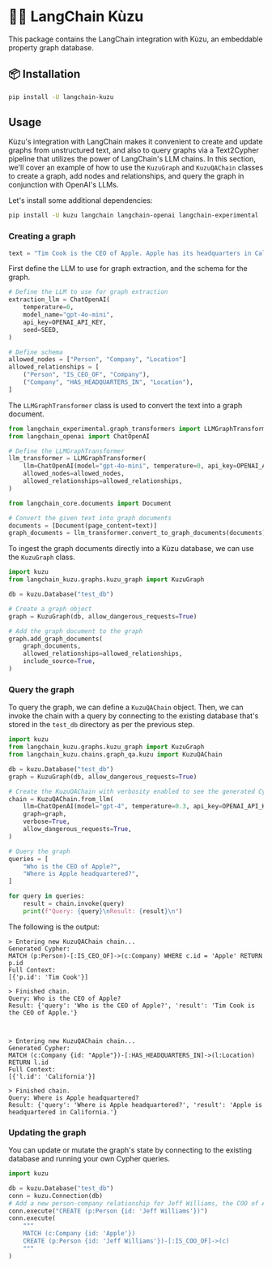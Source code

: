 # 🦜️🔗 LangChain Kùzu

This package contains the LangChain integration with Kùzu, an embeddable property graph database.

## 📦 Installation

```bash
pip install -U langchain-kuzu
```


## Usage

Kùzu's integration with LangChain makes it convenient to create and update graphs from unstructured text, and also to query graphs via a Text2Cypher pipeline that utilizes the
power of LangChain's LLM chains. In this section, we'll cover
an example of how to use the `KuzuGraph` and `KuzuQAChain` classes to create a graph, add nodes and relationships, and query the graph in conjunction with OpenAI's LLMs.

Let's install some additional dependencies:

```bash
pip install -U kuzu langchain langchain-openai langchain-experimental
```

### Creating a graph

```py
text = "Tim Cook is the CEO of Apple. Apple has its headquarters in California."
```

First define the LLM to use for graph extraction, and the schema for the graph.

```py
# Define the LLM to use for graph extraction
extraction_llm = ChatOpenAI(
    temperature=0,
    model_name="gpt-4o-mini",
    api_key=OPENAI_API_KEY,
    seed=SEED,
)

# Define schema
allowed_nodes = ["Person", "Company", "Location"]
allowed_relationships = [
    ("Person", "IS_CEO_OF", "Company"),
    ("Company", "HAS_HEADQUARTERS_IN", "Location"),
]
```

The `LLMGraphTransformer` class is used to convert the text into a graph document.

```py
from langchain_experimental.graph_transformers import LLMGraphTransformer
from langchain_openai import ChatOpenAI

# Define the LLMGraphTransformer
llm_transformer = LLMGraphTransformer(
    llm=ChatOpenAI(model="gpt-4o-mini", temperature=0, api_key=OPENAI_API_KEY),
    allowed_nodes=allowed_nodes,
    allowed_relationships=allowed_relationships,
)
```


```py
from langchain_core.documents import Document

# Convert the given text into graph documents
documents = [Document(page_content=text)]
graph_documents = llm_transformer.convert_to_graph_documents(documents)
```

To ingest the graph documents directly into a Kùzu database, we can use the `KuzuGraph` class.

```py
import kuzu
from langchain_kuzu.graphs.kuzu_graph import KuzuGraph

db = kuzu.Database("test_db")

# Create a graph object
graph = KuzuGraph(db, allow_dangerous_requests=True)

# Add the graph document to the graph
graph.add_graph_documents(
    graph_documents,
    allowed_relationships=allowed_relationships,
    include_source=True,
)
```

### Query the graph

To query the graph, we can define a `KuzuQAChain` object. Then, we can invoke the chain with a query by connecting to the existing database that's stored in the `test_db` directory as per the
previous step.

```py
import kuzu
from langchain_kuzu.graphs.kuzu_graph import KuzuGraph
from langchain_kuzu.chains.graph_qa.kuzu import KuzuQAChain

db = kuzu.Database("test_db")
graph = KuzuGraph(db, allow_dangerous_requests=True)

# Create the KuzuQAChain with verbosity enabled to see the generated Cypher queries
chain = KuzuQAChain.from_llm(
    llm=ChatOpenAI(model="gpt-4", temperature=0.3, api_key=OPENAI_API_KEY),
    graph=graph,
    verbose=True,
    allow_dangerous_requests=True,
)

# Query the graph
queries = [
    "Who is the CEO of Apple?",
    "Where is Apple headquartered?",
]

for query in queries:
    result = chain.invoke(query)
    print(f"Query: {query}\nResult: {result}\n")
```

The following is the output:

```
> Entering new KuzuQAChain chain...
Generated Cypher:
MATCH (p:Person)-[:IS_CEO_OF]->(c:Company) WHERE c.id = 'Apple' RETURN p.id
Full Context:
[{'p.id': 'Tim Cook'}]

> Finished chain.
Query: Who is the CEO of Apple?
Result: {'query': 'Who is the CEO of Apple?', 'result': 'Tim Cook is the CEO of Apple.'}



> Entering new KuzuQAChain chain...
Generated Cypher:
MATCH (c:Company {id: "Apple"})-[:HAS_HEADQUARTERS_IN]->(l:Location) RETURN l.id
Full Context:
[{'l.id': 'California'}]

> Finished chain.
Query: Where is Apple headquartered?
Result: {'query': 'Where is Apple headquartered?', 'result': 'Apple is headquartered in California.'}
```

### Updating the graph

You can update or mutate the graph's state by connecting to the existing database and running your
own Cypher queries.

```py
import kuzu

db = kuzu.Database("test_db")
conn = kuzu.Connection(db)
# Add a new person-company relationship for Jeff Williams, the COO of Apple
conn.execute("CREATE (p:Person {id: 'Jeff Williams'})")
conn.execute(
    """
    MATCH (c:Company {id: 'Apple'})
    CREATE (p:Person {id: 'Jeff Williams'})-[:IS_COO_OF]->(c)
    """
)
```
